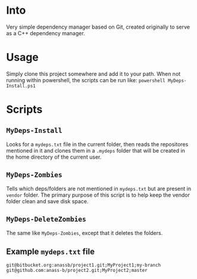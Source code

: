 # Into
Very simple dependency manager based on Git, created originally to serve as a C++ dependency manager.

# Usage
Simply clone this project somewhere and add it to your path.
When not running within powershell, the scripts can be run like: `powershell MyDeps-Install.ps1`

# Scripts
## `MyDeps-Install`

Looks for a `mydeps.txt` file in the current folder, then 
reads the repositores mentioned in it and clones them in a `.mydeps` folder
that will be created in the home directory of the current user.

## `MyDeps-Zombies`
Tells which deps/folders are not mentioned in `mydeps.txt` but are present in `vendor` folder.
The primary purpose of this script is to help keep the vendor folder clean and save disk space.

## `MyDeps-DeleteZombies`
The same like `MyDeps-Zombies`, except that it deletes the folders.

## Example `mydeps.txt` file
```
git@bitbucket.org:anassb/project1.git;MyProject1;my-branch
git@github.com:anass-b/project2.git;MyProject2;master
```
